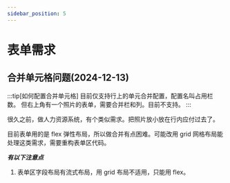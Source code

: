 ```yaml
---
sidebar_position: 5
---
```


# 表单需求



## 合并单元格问题(2024-12-13)

:::tip[如何配置合并单元格]
目前仅支持行上的单元合并配置，配置名叫占用栏数。
但右上角有一个照片的表单，需要合并栏和列。目前不支持。
:::

很久之前，做人力资源系统，有个类似需求。把照片放小放在行内应付过去了。

目前表单用的是 flex 弹性布局，所以做合并有点困难。可能改用 grid 网格布局能处理这类需求，需要重构表单区代码。

***有以下注意点***

1. 表单区字段布局有流式布局，用 grid 布局不适用，只能用 flex。